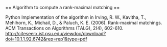== Algorithm to compute a rank-maximal matching ==


Python Implementation of the algorithm in Irving, R. W., Kavitha, T., Mehlhorn, K., Michail, D., & Paluch, K. E. (2006). Rank-maximal matchings. ACM Transactions on Algorithms (TALG), 2(4), 602-610.
http://citeseerx.ist.psu.edu/viewdoc/download?doi=10.1.1.92.6742&rep=rep1&type=pdf



